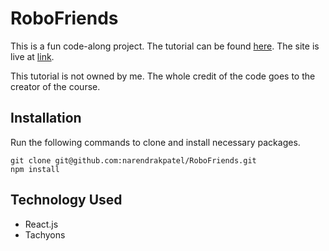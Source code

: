 # RoboFriends
This is a fun code-along project. The tutorial can be found [here](https://www.udemy.com/the-complete-web-developer-in-2018/).
The site is live at [link](https://narendrakpatel.github.io/RoboFriends/).

This tutorial is not owned by me. The whole credit of the code goes to the creator of the course.

## Installation
Run the following commands to clone and install necessary packages.
```
git clone git@github.com:narendrakpatel/RoboFriends.git
npm install
```

## Technology Used
* React.js
* Tachyons